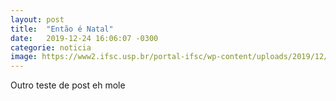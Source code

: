```yaml
---
layout: post
title:  "Então é Natal"
date:   2019-12-24 16:06:07 -0300
categorie: noticia
image: https://www2.ifsc.usp.br/portal-ifsc/wp-content/uploads/2019/12/feliz-natal.jpg
---
```

Outro teste de post eh mole